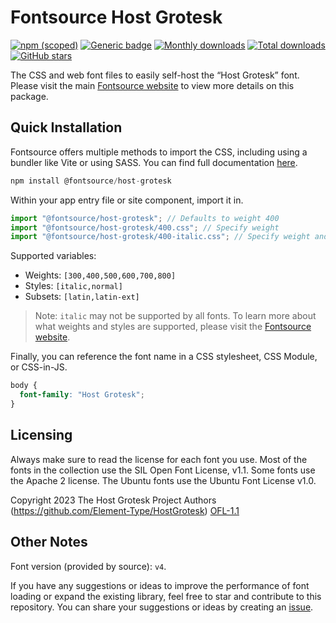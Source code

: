# Fontsource Host Grotesk

[![npm (scoped)](https://img.shields.io/npm/v/@fontsource/host-grotesk?color=brightgreen)](https://www.npmjs.com/package/@fontsource/host-grotesk) [![Generic badge](https://img.shields.io/badge/fontsource-passing-brightgreen)](https://github.com/fontsource/fontsource) [![Monthly downloads](https://badgen.net/npm/dm/@fontsource/host-grotesk)](https://github.com/fontsource/fontsource) [![Total downloads](https://badgen.net/npm/dt/@fontsource/host-grotesk)](https://github.com/fontsource/fontsource) [![GitHub stars](https://img.shields.io/github/stars/fontsource/fontsource.svg?style=social&label=Star)](https://github.com/fontsource/fontsource/stargazers)

The CSS and web font files to easily self-host the “Host Grotesk” font. Please visit the main [Fontsource website](https://fontsource.org/fonts/host-grotesk) to view more details on this package.

## Quick Installation

Fontsource offers multiple methods to import the CSS, including using a bundler like Vite or using SASS. You can find full documentation [here](https://fontsource.org/docs/getting-started/introduction).

```javascript
npm install @fontsource/host-grotesk
```

Within your app entry file or site component, import it in.

```javascript
import "@fontsource/host-grotesk"; // Defaults to weight 400
import "@fontsource/host-grotesk/400.css"; // Specify weight
import "@fontsource/host-grotesk/400-italic.css"; // Specify weight and style
```

Supported variables:
- Weights: `[300,400,500,600,700,800]`
- Styles: `[italic,normal]`
- Subsets: `[latin,latin-ext]`

> Note: `italic` may not be supported by all fonts. To learn more about what weights and styles are supported, please visit the [Fontsource website](https://fontsource.org/fonts/host-grotesk).

Finally, you can reference the font name in a CSS stylesheet, CSS Module, or CSS-in-JS.

```css
body {
  font-family: "Host Grotesk";
}
```

## Licensing
Always make sure to read the license for each font you use. Most of the fonts in the collection use the SIL Open Font License, v1.1. Some fonts use the Apache 2 license. The Ubuntu fonts use the Ubuntu Font License v1.0.

Copyright 2023 The Host Grotesk Project Authors (https://github.com/Element-Type/HostGrotesk)
[OFL-1.1](https://openfontlicense.org)

## Other Notes
Font version (provided by source): `v4`.

If you have any suggestions or ideas to improve the performance of font loading or expand the existing library, feel free to star and contribute to this repository. You can share your suggestions or ideas by creating an [issue](https://github.com/fontsource/fontsource/issues).